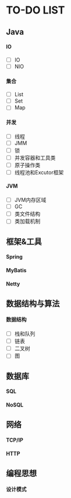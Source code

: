 # TO-DO LIST

## Java

#### IO
- [ ] IO
- [ ] NIO

#### 集合
- [ ] List
- [ ] Set
- [ ] Map

#### 并发
- [ ] 线程
- [ ] JMM
- [ ] 锁
- [ ] 并发容器和工具类
- [ ] 原子操作类
- [ ] 线程池和Excutor框架

#### JVM
- [ ] JVM内存区域
- [ ] GC
- [ ] 类文件结构
- [ ] 类加载机制

## 框架&工具

#### Spring
#### MyBatis
#### Netty
## 数据结构与算法

#### 数据结构
- [ ] 栈和队列
- [ ] 链表
- [ ] 二叉树
- [ ] 图

## 数据库

#### SQL
#### NoSQL

## 网络

#### TCP/IP
#### HTTP

## 编程思想

#### 设计模式
